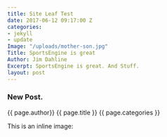 ```yaml
---
title: Site Leaf Test
date: 2017-06-12 09:17:00 Z
categories:
- jekyll
- update
Image: "/uploads/mother-son.jpg"
Title: SportsEngine is great
Author: Jim Dahline
Excerpt: SportsEngine is great. And Stuff.
layout: post
---
```


### New Post.
{{ page.author}}
{{ page.title }}
{{ page.categories }}

This is an inline image:
